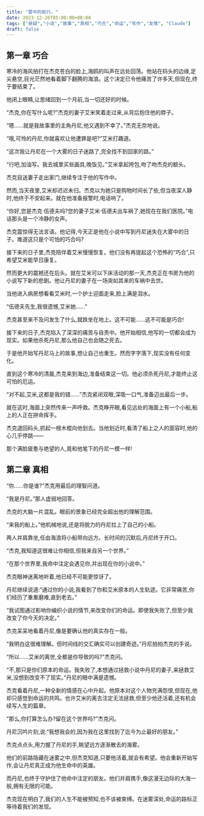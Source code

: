 ```yaml
---
title: "雾中的航行。"
date: 2023-12-26T05:00:00+08:00
tags: ["悬疑","小说","故事","真相","巧合","命运","写作","友情", "Claude"]
draft: false
--- 
```


## 第一章 巧合

寒冷的海风拍打在杰克苍白的脸上,海鸥的叫声在远处回荡。他站在码头的边缘,足尖悬空,目光茫然地看着脚下翻腾的海浪。这个决定已令他痛苦了许多天,但现在,终于要结束了。

他闭上眼睛,让思绪回到一个月前,当一切还好的时候。

“杰克,你在写什么呢?”杰克的妻子艾米笑着走过来,从背后抱住他的脖子。

“嗯......就是我故事里的主角丹尼,他又遇到不幸了。”杰克无奈地说。

“哦,可怜的丹尼,你就喜欢让他遭罪是吧?”艾米打趣道。

“这次我让丹尼在一个大雾的日子迷路了,完全找不到回家的路。”

“行吧,加油写。我去城里买些画具,晚饭见。”艾米拿起挎包,吻了吻杰克的额头。

杰克目送妻子走出家门,继续专注于他的写作中。

然而,当天夜里,艾米却迟迟未归。杰克以为她只是购物时间长了些,但当夜深人静时,他终于不安起来。就在他准备报警时,电话响了。

“你好,您是杰克·伍德夫吗?您的妻子艾米·伍德夫出车祸了,她现在在我们医院。”电话那头是一个冷静的女声。

杰克震惊得无法言语。他记得,今天正是他在小说中写到丹尼迷失在大雾中的日子。难道这只是个可怕的巧合吗?

接下来的日子里,杰克陪伴着艾米慢慢恢复。他们没有再提起这个恐怖的“巧合”,只希望艾米能早日康复。

然而更大的震撼还在后头。就在艾米可以下床活动的那一天,杰克正在书房为他的小说写下新的悲剧。他让丹尼的妻子在一场突如其来的车祸中去世。

当他进入病房想看看艾米时,一个护士迎面走来,脸上满是泪水。

“伍德夫先生,我很遗憾,艾米她......”

杰克甚至来不及问发生了什么,就跌坐在地上。这不可能......这不可能是巧合!

接下来的日子,杰克陷入了深深的痛苦与自责中。他开始相信,他写的一切都会成为现实。如果他杀死丹尼,那么他自己也会随之死去。

于是他开始写丹尼马上的故事,想让自己也重生。然而字字落下,现实没有任何变化。

直到这个寒冷的清晨,杰克来到海边,准备结束这一切。他必须杀死丹尼,才能终止这可怕的厄运。

“对不起,艾米,这都是我的错......”杰克紧闭双眼,深吸一口气,准备迈出最后一步。

就在这时,海面上突然传来一声呼救。杰克睁开眼,看见远处的海面上有一个小船,船上的人正在拼命挥手。

杰克退回码头,抓起一根木棍向他划去。当他划近时,看清了船上之人的面容时,他的心几乎停跳——

那个满脸疲惫与绝望的人,竟和他笔下的丹尼一模一样!

## 第二章 真相

“你......你是谁?”杰克用最后的理智问道。

“我是丹尼。”那人虚弱地回答。

杰克的大脑一片混乱。眼前的景象已经完全超出他的理解范围。

“来我的船上。”他机械地说,还是将脱力的丹尼拉上了自己的小船。

两人并肩靠坐,任由海浪将小船带向远方。长时间的沉默后,丹尼终于开口。

“杰克,我知道这很难让你相信,但我来自另一个世界。”

“在那个世界里,我命中注定会遇见你,并出现在你的小说中。”

杰克眼神迷离地听着,他已经不可能更惊讶了。

丹尼继续说道:“通过你的小说,我看到了你和艾米原本的人生轨迹。它非常痛苦,你们经历了重重磨难,直到老去。”

“我试图通过影响你编织小说的情节,来改变你们的命运。即使我失败了,但至少我改变了你今天的决定。”

杰克呆呆地看着丹尼,像是要确认他的真实存在一般。

“我明白这很难理解。但时间线的交汇确实可以创建奇迹。”丹尼拍拍杰克的手说。

“所以......艾米的离世,全都是你导致的吗?”杰克问。

“不,那只是你们原本的命运。我失败了,本想通过拯救小说中丹尼的妻子,来拯救艾米,没想到改变不了现实。”丹尼的眼中满是遗憾。

杰克看着丹尼,一种全新的情感在心中升起。他原本对这个人物充满怨恨,但现在,他却只感觉到命运的共鸣。也许艾米的离去注定无法拯救,但至少他还活着,还有机会续写人生的篇章。

“那么,你打算怎么办?留在这个世界吗?”杰克问。

丹尼沉吟片刻,说:“我想我会的,因为我在这里找到了迄今为止最好的朋友。”

杰克点点头,用力握了丹尼的手,眺望远方逐渐散去的海雾。

他们的前路隐藏在迷雾之中,但杰克知道,只要他活着,就会有希望。他会重新开始写作,会让丹尼真正成为他生命中的英雄。

而丹尼,也终于守护住了他命中注定的朋友。他们并肩携手,像这漫无边际的大海一般,拥有无限的可能。

杰克现在明白了,我们的人生不能被预知,也不该被束缚。在迷雾深处,命运的路标正等待着我们的发现。